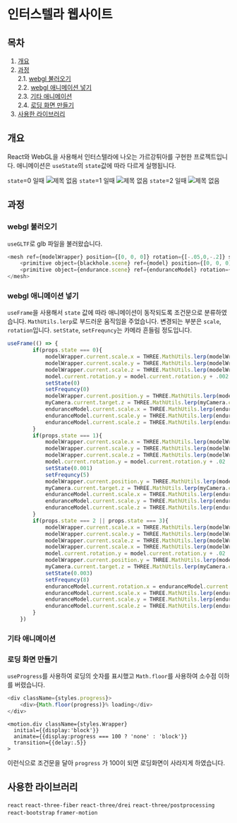 # 인터스텔라 웹사이트

## 목차
1. [개요](#개요)  
2. [과정](#과정)  
  2.1. [webgl 불러오기](#webgl-불러오기)  
  2.2. [webgl 애니메이션 넣기](#webgl-애니메이션-넣기)  
  2.3. [기타 애니메이션](#기타-애니메이션)  
  2.4. [로딩 화면 만들기](#로딩-화면-만들기)  
3. [사용한 라이브러리](#사용한-라이브러리)  

## 개요
React와 WebGL을 사용해서 인터스텔라에 나오는 가르강튀아를 구현한 프로젝트입니다. 애니메이션은 `useState`의 `state`값에 따라 다르게 실행됩니다.

`state`=0 일때
![제목 없음](https://user-images.githubusercontent.com/37141223/146590606-14c217b9-d8a3-4526-9a1c-6dc0a33d2a55.png)
`state`=1 일때
![제목 없음](https://user-images.githubusercontent.com/37141223/146594542-f282959d-91f3-42b5-9603-dfac012d2a88.png)
`state`=2 일때
![제목 없음](https://user-images.githubusercontent.com/37141223/146599635-84af71f9-6fea-40c1-8c58-4cff861a6056.png)

## 과정
### webgl 불러오기
`useGLTF`로 glb 파일을 불러왔습니다.
```javascript
<mesh ref={modelWrapper} position={[0, 0, 0]} rotation={[-.05,0,-.2]} scale={.5} opacity={0} transparent>
    <primitive object={blackhole.scene} ref={model} position={[0, 0, 0]} />
    <primitive object={endurance.scene} ref={enduranceModel} rotation={[0,0,1.6]} position={[0, .1, -12.5]} scale={0}/>
</mesh>
```
### webgl 애니메이션 넣기
`useFrame`을 사용해서 `state` 값에 따라 애니메이션이 동작되도록 조건문으로 분류하였습니다. `MathUtils.lerp`로 부드러운 움직임을 주었습니다. 변경되는 부분은 `scale`, `rotation`입니다. `setState`, `setFrequncy`는 카메라 흔들림 정도입니다.
```javascript
useFrame(() => {
        if(props.state === 0){
            modelWrapper.current.scale.x = THREE.MathUtils.lerp(modelWrapper.current.scale.x, .5, .05)
            modelWrapper.current.scale.y = THREE.MathUtils.lerp(modelWrapper.current.scale.y, .5, .05)
            modelWrapper.current.scale.z = THREE.MathUtils.lerp(modelWrapper.current.scale.z, .5, .05)
            model.current.rotation.y = model.current.rotation.y + .002
            setState(0)
            setFrequncy(0)
            modelWrapper.current.position.y = THREE.MathUtils.lerp(modelWrapper.current.position.y, 0, .05)
            myCamera.current.target.z = THREE.MathUtils.lerp(myCamera.current.target.z, 0, .1)
            enduranceModel.current.scale.x = THREE.MathUtils.lerp(enduranceModel.current.scale.x, 0, .05)
            enduranceModel.current.scale.y = THREE.MathUtils.lerp(enduranceModel.current.scale.y, 0, .05)
            enduranceModel.current.scale.z = THREE.MathUtils.lerp(enduranceModel.current.scale.z, 0, .05)
        }
        if(props.state === 1){
            modelWrapper.current.scale.x = THREE.MathUtils.lerp(modelWrapper.current.scale.x, 1, .05)
            modelWrapper.current.scale.y = THREE.MathUtils.lerp(modelWrapper.current.scale.y, 1, .05)
            modelWrapper.current.scale.z = THREE.MathUtils.lerp(modelWrapper.current.scale.z, 1, .05)
            model.current.rotation.y = model.current.rotation.y + .02
            setState(0.001)
            setFrequncy(5)
            modelWrapper.current.position.y = THREE.MathUtils.lerp(modelWrapper.current.position.y, 0, .05)
            myCamera.current.target.z = THREE.MathUtils.lerp(myCamera.current.target.z, 0, .1)
            enduranceModel.current.scale.x = THREE.MathUtils.lerp(enduranceModel.current.scale.x, 0, .05)
            enduranceModel.current.scale.y = THREE.MathUtils.lerp(enduranceModel.current.scale.y, 0, .05)
            enduranceModel.current.scale.z = THREE.MathUtils.lerp(enduranceModel.current.scale.z, 0, .05)
        }
        if(props.state === 2 || props.state === 3){
            modelWrapper.current.scale.x = THREE.MathUtils.lerp(modelWrapper.current.scale.x, 1.2, .01)
            modelWrapper.current.scale.y = THREE.MathUtils.lerp(modelWrapper.current.scale.y, 1.2, .01)
            modelWrapper.current.scale.z = THREE.MathUtils.lerp(modelWrapper.current.scale.z, 1.2, .01)
            modelWrapper.current.scale.x = THREE.MathUtils.lerp(modelWrapper.current.scale.x, 1.2, .01)
            model.current.rotation.y = model.current.rotation.y + .02
            modelWrapper.current.position.y = THREE.MathUtils.lerp(modelWrapper.current.position.y, .7, .05)
            myCamera.current.target.z = THREE.MathUtils.lerp(myCamera.current.target.z, -15, .015)
            setState(0.003)
            setFrequncy(8)
            enduranceModel.current.rotation.x = enduranceModel.current.rotation.x + .05
            enduranceModel.current.scale.x = THREE.MathUtils.lerp(enduranceModel.current.scale.x, .005, .01)
            enduranceModel.current.scale.y = THREE.MathUtils.lerp(enduranceModel.current.scale.y, .005, .01)
            enduranceModel.current.scale.z = THREE.MathUtils.lerp(enduranceModel.current.scale.z, .005, .01)
        }
    })
```
### 기타 애니메이션
### 로딩 화면 만들기
`useProgress`를 사용하여 로딩의 숫자를 표시했고 `Math.floor`를 사용하여 소수점 이하를 버렸습니다.

```javascript
<div className={styles.progress}>
    <div>{Math.floor(progress)}% loading</div>
</div>
```

```
<motion.div className={styles.Wrapper}
  initial={{display:'block'}}
  animate={{display:progress === 100 ? 'none' : 'block'}}
  transition={{delay:.5}}
>
```

이런식으로 조건문을 달아 `progress` 가 100이 되면 로딩화면이 사라지게 하였습니다.

## 사용한 라이브러리
`react` `react-three-fiber` `react-three/drei` `react-three/postprocessing` `react-bootstrap` `framer-motion`
